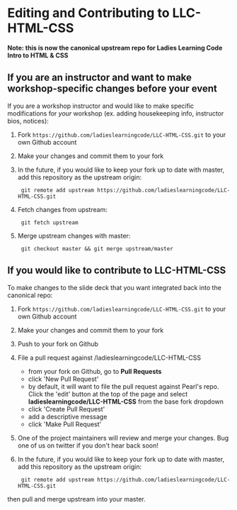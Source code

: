 # Editing and Contributing to LLC-HTML-CSS

**Note: this is now the canonical upstream repo for Ladies Learning Code Intro to HTML & CSS**

## If you are an instructor and want to make workshop-specific changes before your event

If you are a workshop instructor and would like to make specific modifications for *your* workshop (ex. adding housekeeping info, instructor bios, notices):

1. Fork `https://github.com/ladieslearningcode/LLC-HTML-CSS.git` to your own Github account
2. Make your changes and commit them to your fork
3. In the future, if you would like to keep your fork up to date with master, add this repository as the upstream origin:

        git remote add upstream https://github.com/ladieslearningcode/LLC-HTML-CSS.git

4. Fetch changes from upstream:

        git fetch upstream

5. Merge upstream changes with master:

        git checkout master && git merge upstream/master

## If you would like to contribute to LLC-HTML-CSS

To make changes to the slide deck that you want integrated back into the canonical repo:

1. Fork `https://github.com/ladieslearningcode/LLC-HTML-CSS.git` to your own Github account
2. Make your changes and commit them to your fork
3. Push to your fork on Github
4. File a pull request against /ladieslearningcode/LLC-HTML-CSS
    - from your fork on Github, go to **Pull Requests**
    - click 'New Pull Request'
    - by default, it will want to file the pull request against Pearl's repo. Click the 'edit' button at the top of the page and select **ladieslearningcode/LLC-HTML-CSS** from the base fork dropdown
    - click 'Create Pull Request'
    - add a descriptive message
    - click 'Make Pull Request'
5. One of the project maintainers will review and merge your changes. Bug one of us on twitter if you don't hear back soon!
6. In the future, if you would like to keep your fork up to date with master, add this repository as the upstream origin:

        git remote add upstream https://github.com/ladieslearningcode/LLC-HTML-CSS.git

  then pull and merge upstream into your master.
